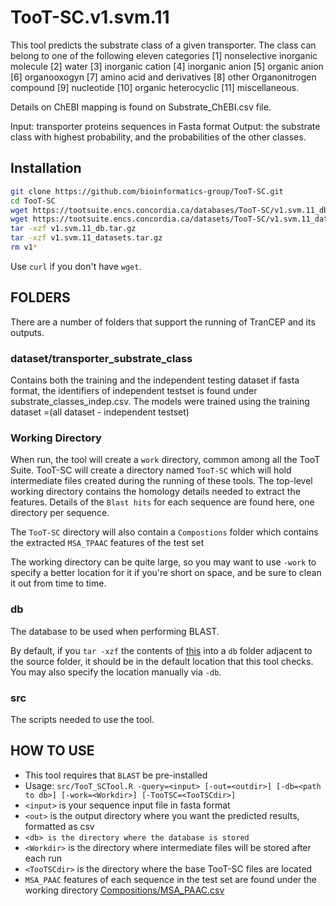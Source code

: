 # TooT-SC.v1.svm.11

This tool predicts the substrate class of a given transporter. The class can belong to one of the following eleven categories 
[1] nonselective inorganic molecule
[2] water
[3] inorganic cation
[4] inorganic anion
[5] organic anion
[6] organooxogyn
[7] amino acid and derivatives
[8] other Organonitrogen compound
[9] nucleotide
[10] organic heterocyclic
[11] miscellaneous.


Details on ChEBI mapping is found on Substrate_ChEBI.csv file.
 
Input: transporter proteins sequences in Fasta format
Output: the substrate class with highest probability, and the probabilities of the other classes.

## Installation

```bash
git clone https://github.com/bioinformatics-group/TooT-SC.git
cd TooT-SC
wget https://tootsuite.encs.concordia.ca/databases/TooT-SC/v1.svm.11_db.tar.gz
wget https://tootsuite.encs.concordia.ca/datasets/TooT-SC/v1.svm.11_datasets.tar.gz
tar -xzf v1.svm.11_db.tar.gz
tar -xzf v1.svm.11_datasets.tar.gz
rm v1*
```
Use `curl` if you don't have `wget`.

## FOLDERS
There are a number of folders that support the running of TranCEP and its outputs.

### dataset/transporter_substrate_class
Contains both the training and the independent testing dataset if fasta format, the identifiers of independent testset is found under substrate_classes_indep.csv.
The models were trained using the training dataset =(all dataset - independent testset)


### Working Directory
When run, the tool will create a `work` directory, common among all the TooT Suite. TooT-SC will create a directory named `TooT-SC` which will hold intermediate files created during the running of these tools.
The top-level working directory contains the homology details needed to extract the features. Details of the `Blast hits` for each sequence are found here, one directory per sequence.

The `TooT-SC` directory will also contain a `Compostions` folder which contains the extracted `MSA_TPAAC` features of the test set

The working directory can be quite large, so you may want to use `-work` to specify a better location for it if you're short on space, and be sure to clean it out from time to time.

### db
The database to be used when performing BLAST.

By default, if you `tar -xzf` the contents of [this](https://tootsuite.encs.concordia.ca/databases/SwissOct18.tar.gz) into a `db` folder adjacent to the source folder, it should be in the default location that this tool checks. You may also specify the location manually via `-db`.

### src
The scripts needed to use the tool.

## HOW TO USE
 - This tool requires that `BLAST` be pre-installed
 - Usage: `src/TooT_SCTool.R -query=<input> [-out=<outdir>] [-db=<path to db>] [-work=<Workdir>] [-TooTSC=<TooTSCdir>]`
  - `<input>` is your sequence input file in fasta format
  - `<out>` is the output directory where you want the predicted 	results, formatted as csv
  - `<db> is the directory where the database is stored`
  - `<Workdir>` is the directory where intermediate files will be stored after each run
  - `<TooTSCdir>` is the directory where the base TooT-SC files 	are located
 - `MSA_PAAC` features of each sequence in the test set are found under the working directory [Compositions/MSA_PAAC.csv](Compositions/MSA_PAAC.csv)

